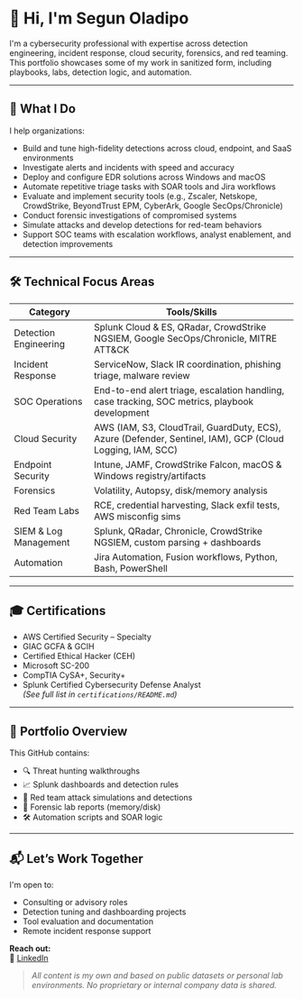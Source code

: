 # 👋 Hi, I'm Segun Oladipo

I'm a cybersecurity professional with expertise across detection engineering, incident response, cloud security, forensics, and red teaming. This portfolio showcases some of my work in sanitized form, including playbooks, labs, detection logic, and automation.

---

## 💼 What I Do

I help organizations:
- Build and tune high-fidelity detections across cloud, endpoint, and SaaS environments
- Investigate alerts and incidents with speed and accuracy
- Deploy and configure EDR solutions across Windows and macOS
- Automate repetitive triage tasks with SOAR tools and Jira workflows
- Evaluate and implement security tools (e.g., Zscaler, Netskope, CrowdStrike, BeyondTrust EPM, CyberArk, Google SecOps/Chronicle)
- Conduct forensic investigations of compromised systems
- Simulate attacks and develop detections for red-team behaviors
- Support SOC teams with escalation workflows, analyst enablement, and detection improvements
---

## 🛠️ Technical Focus Areas

| Category                | Tools/Skills                                                                 |
|-------------------------|------------------------------------------------------------------------------|
| Detection Engineering   | Splunk Cloud & ES, QRadar, CrowdStrike NGSIEM, Google SecOps/Chronicle, MITRE ATT&CK |
| Incident Response       | ServiceNow, Slack IR coordination, phishing triage, malware review
| SOC Operations          | End-to-end alert triage, escalation handling, case tracking, SOC metrics, playbook development |           |
| Cloud Security          | AWS (IAM, S3, CloudTrail, GuardDuty, ECS), Azure (Defender, Sentinel, IAM), GCP (Cloud Logging, IAM, SCC) |
| Endpoint Security       | Intune, JAMF, CrowdStrike Falcon, macOS & Windows registry/artifacts         |
| Forensics               | Volatility, Autopsy, disk/memory analysis                                    |
| Red Team Labs           | RCE, credential harvesting, Slack exfil tests, AWS misconfig sims            |
| SIEM & Log Management   | Splunk, QRadar, Chronicle, CrowdStrike NGSIEM, custom parsing + dashboards   |
| Automation              | Jira Automation, Fusion workflows, Python, Bash, PowerShell                  |

---

## 🎓 Certifications

- AWS Certified Security – Specialty
- GIAC GCFA & GCIH
- Certified Ethical Hacker (CEH)
- Microsoft SC-200
- CompTIA CySA+, Security+
- Splunk Certified Cybersecurity Defense Analyst  
*(See full list in `certifications/README.md`)*

---

## 🧪 Portfolio Overview

This GitHub contains:
- 🔍 Threat hunting walkthroughs
- 📈 Splunk dashboards and detection rules
- 📂 Red team attack simulations and detections
- 🧠 Forensic lab reports (memory/disk)
- 🛠️ Automation scripts and SOAR logic

---

## 📬 Let’s Work Together

I'm open to:
- Consulting or advisory roles
- Detection tuning and dashboarding projects
- Tool evaluation and documentation
- Remote incident response support

**Reach out:**  
🔗 [LinkedIn](https://linkedin.com/in/segun-oladipo)

> *All content is my own and based on public datasets or personal lab environments. No proprietary or internal company data is shared.*


